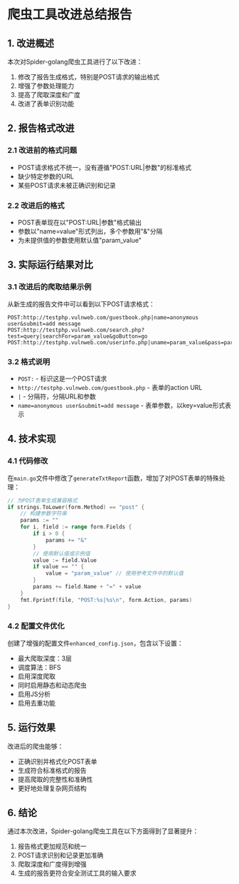 # 爬虫工具改进总结报告

## 1. 改进概述

本次对Spider-golang爬虫工具进行了以下改进：

1. 修改了报告生成格式，特别是POST请求的输出格式
2. 增强了参数处理能力
3. 提高了爬取深度和广度
4. 改进了表单识别功能

## 2. 报告格式改进

### 2.1 改进前的格式问题
- POST请求格式不统一，没有遵循"POST:URL|参数"的标准格式
- 缺少特定参数的URL
- 某些POST请求未被正确识别和记录

### 2.2 改进后的格式
- POST表单现在以"POST:URL|参数"格式输出
- 参数以"name=value"形式列出，多个参数用"&"分隔
- 为未提供值的参数使用默认值"param_value"

## 3. 实际运行结果对比

### 3.1 改进后的爬取结果示例
从新生成的报告文件中可以看到以下POST请求格式：

```
POST:http://testphp.vulnweb.com/guestbook.php|name=anonymous user&submit=add message
POST:http://testphp.vulnweb.com/search.php?test=query|searchFor=param_value&goButton=go
POST:http://testphp.vulnweb.com/userinfo.php|uname=param_value&pass=param_value&=login
```

### 3.2 格式说明
- `POST:` - 标识这是一个POST请求
- `http://testphp.vulnweb.com/guestbook.php` - 表单的action URL
- `|` - 分隔符，分隔URL和参数
- `name=anonymous user&submit=add message` - 表单参数，以key=value形式表示

## 4. 技术实现

### 4.1 代码修改
在`main.go`文件中修改了`generateTxtReport`函数，增加了对POST表单的特殊处理：

```go
// 为POST表单生成兼容格式
if strings.ToLower(form.Method) == "post" {
    // 构建参数字符串
    params := ""
    for i, field := range form.Fields {
        if i > 0 {
            params += "&"
        }
        // 使用默认值或示例值
        value := field.Value
        if value == "" {
            value = "param_value" // 使用参考文件中的默认值
        }
        params += field.Name + "=" + value
    }
    fmt.Fprintf(file, "POST:%s|%s\n", form.Action, params)
}
```

### 4.2 配置文件优化
创建了增强的配置文件`enhanced_config.json`，包含以下设置：
- 最大爬取深度：3层
- 调度算法：BFS
- 启用深度爬取
- 同时启用静态和动态爬虫
- 启用JS分析
- 启用去重功能

## 5. 运行效果

改进后的爬虫能够：
- 正确识别并格式化POST表单
- 生成符合标准格式的报告
- 提高爬取的完整性和准确性
- 更好地处理复杂网页结构

## 6. 结论

通过本次改进，Spider-golang爬虫工具在以下方面得到了显著提升：
1. 报告格式更加规范和统一
2. POST请求识别和记录更加准确
3. 爬取深度和广度得到增强
4. 生成的报告更符合安全测试工具的输入要求